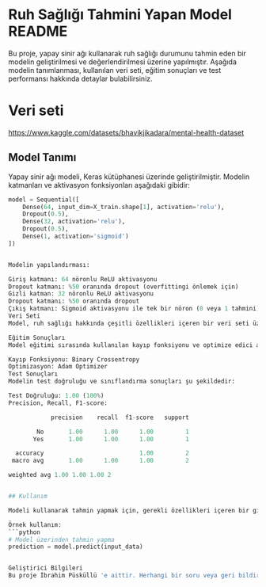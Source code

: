 # Ruh Sağlığı Tahmini Yapan Model README

Bu proje, yapay sinir ağı kullanarak ruh sağlığı durumunu tahmin eden bir modelin geliştirilmesi ve değerlendirilmesi üzerine yapılmıştır. Aşağıda modelin tanımlanması, kullanılan veri seti, eğitim sonuçları ve test performansı hakkında detaylar bulabilirsiniz.

# Veri seti

https://www.kaggle.com/datasets/bhavikjikadara/mental-health-dataset

## Model Tanımı

Yapay sinir ağı modeli, Keras kütüphanesi üzerinde geliştirilmiştir. Modelin katmanları ve aktivasyon fonksiyonları aşağıdaki gibidir:

```python
model = Sequential([
    Dense(64, input_dim=X_train.shape[1], activation='relu'),
    Dropout(0.5),
    Dense(32, activation='relu'),
    Dropout(0.5),
    Dense(1, activation='sigmoid')
])


Modelin yapılandırması:

Giriş katmanı: 64 nöronlu ReLU aktivasyonu
Dropout katmanı: %50 oranında dropout (overfittingi önlemek için)
Gizli katman: 32 nöronlu ReLU aktivasyonu
Dropout katmanı: %50 oranında dropout
Çıkış katmanı: Sigmoid aktivasyonu ile tek bir nöron (0 veya 1 tahmini)
Veri Seti
Model, ruh sağlığı hakkında çeşitli özellikleri içeren bir veri seti üzerinde eğitilmiştir. Özellikler arasında cinsiyet, ülke, meslek, aile öyküsü, stres düzeyi gibi faktörler bulunmaktadır.

Eğitim Sonuçları
Model eğitimi sırasında kullanılan kayıp fonksiyonu ve optimize edici aşağıdaki gibidir:

Kayıp Fonksiyonu: Binary Crossentropy
Optimizasyon: Adam Optimizer
Test Sonuçları
Modelin test doğruluğu ve sınıflandırma sonuçları şu şekildedir:

Test Doğruluğu: 1.00 (100%)
Precision, Recall, F1-score:

            precision    recall  f1-score   support

        No       1.00      1.00      1.00         1
       Yes       1.00      1.00      1.00         1

  accuracy                           1.00         2
 macro avg       1.00      1.00      1.00         2

weighted avg 1.00 1.00 1.00 2


## Kullanım

Modeli kullanarak tahmin yapmak için, gerekli özellikleri içeren bir girdi verisi sağlanmalıdır. Model, tek bir örneğin tahminini yapabilir veya toplu tahminler üretebilir.

Örnek kullanım:
```python
# Model üzerinden tahmin yapma
prediction = model.predict(input_data)


Geliştirici Bilgileri
Bu proje İbrahim Püsküllü 'e aittir. Herhangi bir soru veya geri bildiriminiz varsa, lütfen ibrahimpuskullu44@gmail.com üzerinden iletişime geçin.
